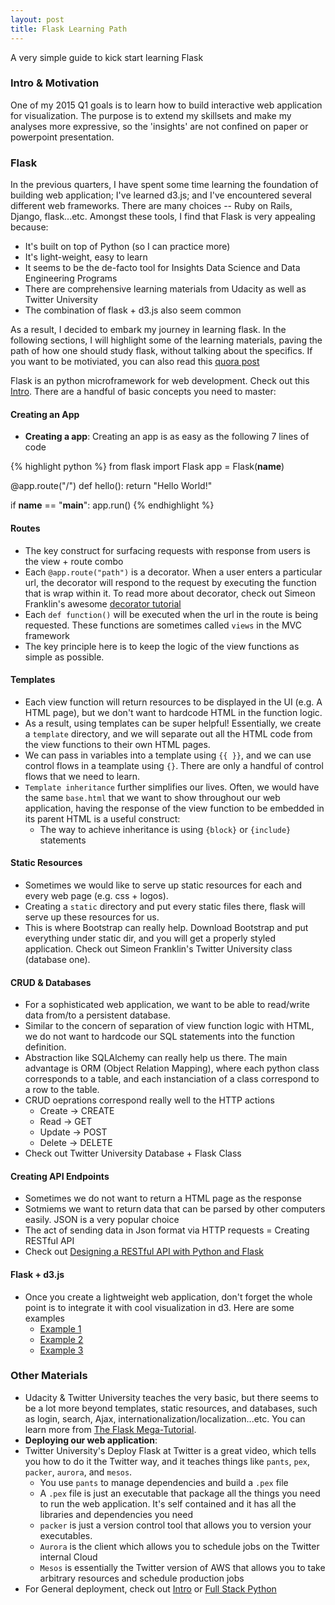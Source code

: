 ```yaml
---
layout: post
title: Flask Learning Path
---
```

A very simple guide to kick start learning Flask 

### **Intro & Motivation**
One of my 2015 Q1 goals is to learn how to build interactive web application for visualization. The purpose is to extend my skillsets and make my analyses more expressive, so the 'insights' are not confined on paper or powerpoint presentation. 


### **Flask**
In the previous quarters, I have spent some time learning the foundation of building web application; I've learned d3.js; and I've encountered several different web frameworks. There are many choices -- Ruby on Rails, Django, flask...etc. Amongst these tools, I find that Flask is very appealing because:

* It's built on top of Python (so I can practice more)
* It's light-weight, easy to learn
* It seems to be the de-facto tool for Insights Data Science and Data Engineering Programs
* There are comprehensive learning materials from Udacity as well as Twitter University
* The combination of flask + d3.js also seem common

As a result, I decided to embark my journey in learning flask. In the following sections, I will highlight some of the learning materials, paving the path of how one should study flask, without talking about the specifics. If you want to be motiviated, you can also read this [quora post]

Flask is an python microframework for web development. Check out this [Intro]. There are a handful of basic concepts you need to master:

#### **Creating an App**
* **Creating a app**: Creating an app is as easy as the following 7 lines of code

{% highlight python %}
from flask import Flask
app = Flask(__name__)

@app.route("/")
def hello():
    return "Hello World!"

if __name__ == "__main__":
    app.run()
{% endhighlight %}

#### **Routes**
* The key construct for surfacing requests with response from users is the view + route combo
* Each `@app.route("path")` is a decorator. When a user enters a particular url, the decorator will respond to the request by executing the function that is wrap within it. To read more about decorator, check out Simeon Franklin's awesome [decorator tutorial]
* Each `def function()` will be executed when the url in the route is being requested. These functions are sometimes called `views` in the MVC framework
* The key principle here is to keep the logic of the view functions as simple as possible. 

#### **Templates**
* Each view function will return resources to be displayed in the UI (e.g. A HTML page), but we don't want to hardcode HTML in the function logic.
* As a result, using templates can be super helpful! Essentially, we create a `template` directory, and we will separate out all the HTML code from the view functions to their own HTML pages.
* We can pass in variables into a template using `{{ }}`, and we can use control flows in a teamplate using `{}`. There are only a handful of control flows that we need to learn.
* `Template inheritance` further simplifies our lives. Often, we would have the same `base.html` that we want to show throughout our web application, having the response of the view function to be embedded in its parent HTML is a useful construct:
	* The way to achieve inheritance is using `{block}` or `{include}` statements

#### **Static Resources**
* Sometimes we would like to serve up static resources for each and every web page (e.g. css + logos). 
* Creating a `static` directory and put every static files there, flask will serve up these resources for us.
* This is where Bootstrap can really help. Download Bootstrap and put everything under static dir, and you will get a properly styled application. Check out Simeon Franklin's Twitter University class (database one).

#### **CRUD & Databases**
* For a sophisticated web application, we want to be able to read/write data from/to a persistent database.
* Similar to the concern of separation of view function logic with HTML, we do not want to hardcode our SQL statements into the function definition.
* Abstraction like SQLAlchemy can really help us there. The main advantage is ORM (Object Relation Mapping), where each python class corresponds to a table, and each instanciation of a class correspond to a row to the table.
* CRUD oeprations correspond really well to the HTTP actions
	* Create -> CREATE
	* Read -> GET
	* Update -> POST
	* Delete -> DELETE
* Check out Twitter University Database + Flask Class

#### **Creating API Endpoints**
* Sometimes we do not want to return a HTML page as the response
* Sotmiems we want to return data that can be parsed by other computers easily. JSON is a very popular choice
* The act of sending data in Json format via HTTP requests = Creating RESTful API
* Check out [Designing a RESTful API with Python and Flask]

#### **Flask + d3.js**
* Once you create a lightweight web application, don't forget the whole point is to integrate it with cool visualization in d3. Here are some examples
	* [Example 1]
	* [Example 2]
	* [Example 3]

### **Other Materials**

* Udacity & Twitter University teaches the very basic, but there seems to be a lot more beyond templates, static resources, and databases, such as login, search, Ajax, internationalization/localization...etc. You can learn more from [The Flask Mega-Tutorial].  
* **Deploying our web application**:
* Twitter University's Deploy Flask at Twitter is a great video, which tells you how to do it the Twitter way, and it teaches things like `pants`, `pex`, `packer`, `aurora`, and `mesos`.
	* You use `pants` to manage dependencies and build a `.pex` file
	* A `.pex` file is just an executable that package all the things you need to run the web application. It's self contained and it has all the libraries and dependencies you need
	* `packer` is just a version control tool that allows you to version your executables.
	* `Aurora` is the client which allows you to schedule jobs on the Twitter internal Cloud
	* `Mesos` is essentially the Twitter version of AWS that allows you to take arbitrary resources and schedule production jobs
* For General deployment, check out [Intro] or [Full Stack Python]

[quora post]: http://www.quora.com/Should-I-learn-Flask-or-Django
[Intro]: http://nbviewer.ipython.org/github/jackgolding/FullStackDataAnalysis/blob/master/Web%20Development%20with%20Flask.ipynb
[decorator tutorial]: http://simeonfranklin.com/blog/2012/jul/1/python-decorators-in-12-steps/
[Designing a RESTful API with Python and Flask]: http://blog.miguelgrinberg.com/post/designing-a-restful-api-with-python-and-flask
[Full Stack Python]: http://www.fullstackpython.com/
[The Flask Mega-Tutorial]: http://blog.miguelgrinberg.com/post/the-flask-mega-tutorial-part-i-hello-world
[Example 1]: http://flask.theoryandpractice.org/
[Example 2]: https://realpython.com/blog/python/web-development-with-flask-fetching-data-with-requests/
[Example 3]: http://adilmoujahid.com/posts/2015/01/interactive-data-visualization-d3-dc-python-mongodb/
